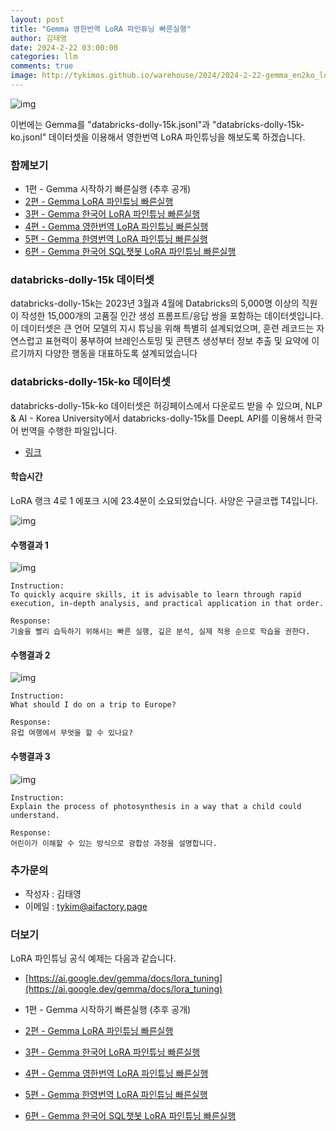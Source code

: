 ```yaml
---
layout: post
title: "Gemma 영한번역 LoRA 파인튜닝 빠른실행"
author: 김태영
date: 2024-2-22 03:00:00
categories: llm
comments: true
image: http://tykimos.github.io/warehouse/2024/2024-2-22-gemma_en2ko_lora_fine_tuning_fast_execute_title_3.png
---
```

 
![img](http://tykimos.github.io/warehouse/2024/2024-2-22-gemma_en2ko_lora_fine_tuning_fast_execute_title_3.png)

이번에는 Gemma를 "databricks-dolly-15k.jsonl"과 "databricks-dolly-15k-ko.jsonl" 데이터셋을 이용해서 영한번역 LoRA 파인튜닝을 해보도록 하겠습니다.

### 함께보기

* 1편 - Gemma 시작하기 빠른실행 (추후 공개)
* [2편 - Gemma LoRA 파인튜닝 빠른실행](https://tykimos.github.io/2024/02/22/gemma_lora_fine_tuning_fast_execute/)
* [3편 - Gemma 한국어 LoRA 파인튜닝 빠른실행](https://tykimos.github.io/2024/02/22/gemma_korean_lora_fine_tuning_fast_execute/)
* [4편 - Gemma 영한번역 LoRA 파인튜닝 빠른실행](https://tykimos.github.io/2024/02/22/gemma_en2ko_lora_fine_tuning_fast_execute/)
* [5편 - Gemma 한영번역 LoRA 파인튜닝 빠른실행](https://tykimos.github.io/2024/02/22/gemma_ko2en_lora_fine_tuning_fast_execute/)
* [6편 - Gemma 한국어 SQL챗봇 LoRA 파인튜닝 빠른실행](https://tykimos.github.io/2024/02/23/gemma_ko2sql_lora_fine_tuning_fast_execute/)

### databricks-dolly-15k 데이터셋

databricks-dolly-15k는 2023년 3월과 4월에 Databricks의 5,000명 이상의 직원이 작성한 15,000개의 고품질 인간 생성 프롬프트/응답 쌍을 포함하는 데이터셋입니다. 이 데이터셋은 큰 언어 모델의 지시 튜닝을 위해 특별히 설계되었으며, 훈련 레코드는 자연스럽고 표현력이 풍부하여 브레인스토밍 및 콘텐츠 생성부터 정보 추출 및 요약에 이르기까지 다양한 행동을 대표하도록 설계되었습니다

### databricks-dolly-15k-ko 데이터셋

databricks-dolly-15k-ko 데이터셋은 허깅페이스에서 다운로드 받을 수 있으며, NLP & AI - Korea University에서 databricks-dolly-15k를 DeepL API를 이용해서 한국어 번역을 수행한 파일입니다.

* [링크](https://huggingface.co/datasets/nlpai-lab/databricks-dolly-15k-ko)

#### 학습시간

LoRA 랭크 4로 1 에포크 시에 23.4분이 소요되었습니다. 사양은 구글코랩 T4입니다.

![img](http://tykimos.github.io/warehouse/2024/2024-2-22-gemma_en2ko_lora_fine_tuning_fast_execute_1.png)

#### 수행결과 1

![img](http://tykimos.github.io/warehouse/2024/2024-2-22-gemma_en2ko_lora_fine_tuning_fast_execute_2.png)

```
Instruction:
To quickly acquire skills, it is advisable to learn through rapid execution, in-depth analysis, and practical application in that order.

Response:
기술을 빨리 습득하기 위해서는 빠른 실행, 깊은 분석, 실제 적용 순으로 학습을 권한다.
```

#### 수행결과 2

![img](http://tykimos.github.io/warehouse/2024/2024-2-22-gemma_en2ko_lora_fine_tuning_fast_execute_3.png)

```
Instruction:
What should I do on a trip to Europe?

Response:
유럽 여행에서 무엇을 할 수 있나요?
```

#### 수행결과 3

![img](http://tykimos.github.io/warehouse/2024/2024-2-22-gemma_en2ko_lora_fine_tuning_fast_execute_4.png)

```
Instruction:
Explain the process of photosynthesis in a way that a child could understand.

Response:
어린이가 이해할 수 있는 방식으로 광합성 과정을 설명합니다.
```

### 추가문의

* 작성자 : 김태영
* 이메일 : tykim@aifactory.page

### 더보기

LoRA 파인튜닝 공식 예제는 다음과 같습니다.

* [https://ai.google.dev/gemma/docs/lora_tuning](https://ai.google.dev/gemma/docs/lora_tuning)

* 1편 - Gemma 시작하기 빠른실행 (추후 공개)
* [2편 - Gemma LoRA 파인튜닝 빠른실행](https://tykimos.github.io/2024/02/22/gemma_lora_fine_tuning_fast_execute/)
* [3편 - Gemma 한국어 LoRA 파인튜닝 빠른실행](https://tykimos.github.io/2024/02/22/gemma_korean_lora_fine_tuning_fast_execute/)
* [4편 - Gemma 영한번역 LoRA 파인튜닝 빠른실행](https://tykimos.github.io/2024/02/22/gemma_en2ko_lora_fine_tuning_fast_execute/)
* [5편 - Gemma 한영번역 LoRA 파인튜닝 빠른실행](https://tykimos.github.io/2024/02/22/gemma_ko2en_lora_fine_tuning_fast_execute/)
* [6편 - Gemma 한국어 SQL챗봇 LoRA 파인튜닝 빠른실행](https://tykimos.github.io/2024/02/23/gemma_ko2sql_lora_fine_tuning_fast_execute/)